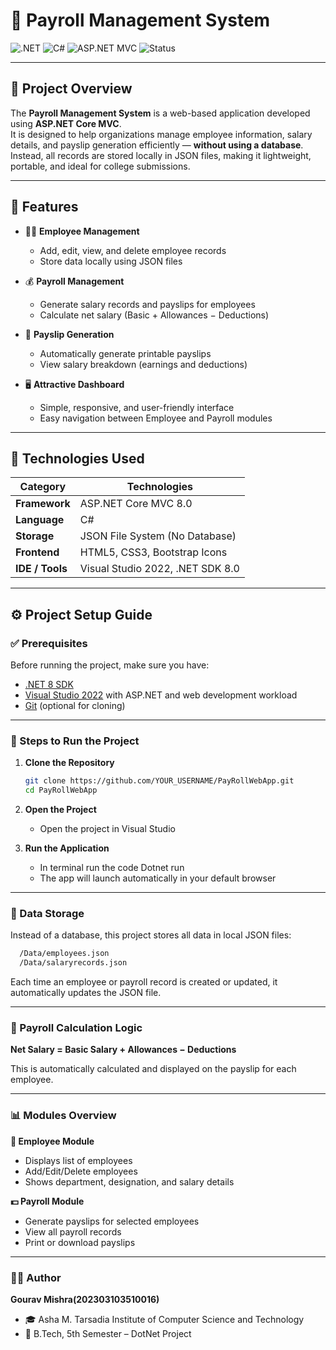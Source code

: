 # 💼 Payroll Management System

![.NET](https://img.shields.io/badge/.NET%208.0-blueviolet?style=for-the-badge)
![C#](https://img.shields.io/badge/C%23-Programming-green?style=for-the-badge)
![ASP.NET MVC](https://img.shields.io/badge/ASP.NET%20Core-MVC-blue?style=for-the-badge)
![Status](https://img.shields.io/badge/Project-Completed-success?style=for-the-badge)

---

## 📘 Project Overview

The **Payroll Management System** is a web-based application developed using **ASP.NET Core MVC**.  
It is designed to help organizations manage employee information, salary details, and payslip generation efficiently — **without using a database**.  
Instead, all records are stored locally in JSON files, making it lightweight, portable, and ideal for college submissions.

---

## 🚀 Features

- 👨‍💼 **Employee Management**
  - Add, edit, view, and delete employee records  
  - Store data locally using JSON files  

- 💰 **Payroll Management**
  - Generate salary records and payslips for employees  
  - Calculate net salary (Basic + Allowances − Deductions)  

- 🧾 **Payslip Generation**
  - Automatically generate printable payslips  
  - View salary breakdown (earnings and deductions)  

- 🖥️ **Attractive Dashboard**
  - Simple, responsive, and user-friendly interface  
  - Easy navigation between Employee and Payroll modules  

---

## 🧩 Technologies Used

| Category | Technologies |
|-----------|--------------|
| **Framework** | ASP.NET Core MVC 8.0 |
| **Language** | C# |
| **Storage** | JSON File System (No Database) |
| **Frontend** | HTML5, CSS3, Bootstrap Icons |
| **IDE / Tools** | Visual Studio 2022, .NET SDK 8.0 |

---

## ⚙️ Project Setup Guide

### ✅ Prerequisites
Before running the project, make sure you have:
- [.NET 8 SDK](https://dotnet.microsoft.com/en-us/download)
- [Visual Studio 2022](https://visualstudio.microsoft.com/) with ASP.NET and web development workload
- [Git](https://git-scm.com/) (optional for cloning)

---

### 🧭 Steps to Run the Project

1. **Clone the Repository**
   ```bash
   git clone https://github.com/YOUR_USERNAME/PayRollWebApp.git
   cd PayRollWebApp

2. **Open the Project**
    - Open the project in Visual Studio

3. **Run the Application**
    - In terminal run the code Dotnet run
    - The app will launch automatically in your default browser

---

### 📂 Data Storage

Instead of a database, this project stores all data in local JSON files: 
  ```bash
    /Data/employees.json
    /Data/salaryrecords.json
  ```

Each time an employee or payroll record is created or updated, it automatically updates the JSON file.

---

### 🧮 Payroll Calculation Logic

**Net Salary = Basic Salary + Allowances − Deductions**

This is automatically calculated and displayed on the payslip for each employee.

---

### 📊 Modules Overview

**👥 Employee Module**
  - Displays list of employees
  - Add/Edit/Delete employees
  - Shows department, designation, and salary details

**💵 Payroll Module**
  - Generate payslips for selected employees
  - View all payroll records
  - Print or download payslips

---

### 🧑‍💻 Author
  **Gourav Mishra(202303103510016)**
  - 🎓 Asha M. Tarsadia Institute of Computer Science and Technology
  - 📅 B.Tech, 5th Semester – DotNet Project
